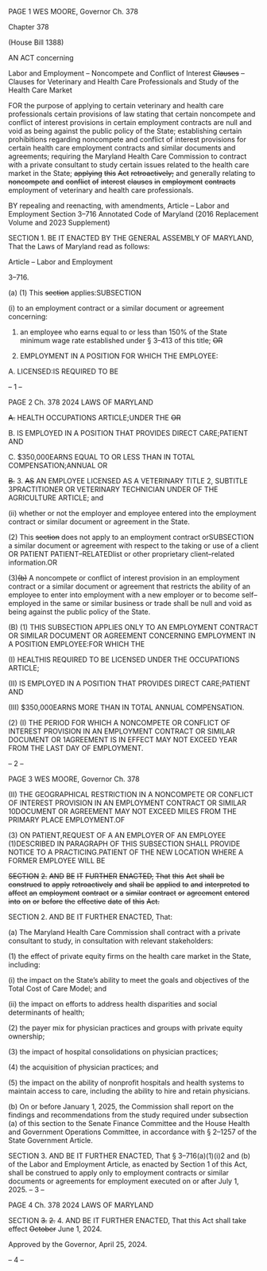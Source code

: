 PAGE 1
WES MOORE, Governor Ch. 378

Chapter 378

(House Bill 1388)

AN ACT concerning

Labor and Employment – Noncompete and Conflict of Interest ~~Clauses~~ ~~–~~ Clauses
for Veterinary and Health Care Professionals and Study of the Health Care
Market

FOR the purpose of applying to certain veterinary and health care professionals certain
provisions of law stating that certain noncompete and conflict of interest provisions
in certain employment contracts are null and void as being against the public policy
of the State; establishing certain prohibitions regarding noncompete and conflict of
interest provisions for certain health care employment contracts and similar
documents and agreements; requiring the Maryland Health Care Commission to
contract with a private consultant to study certain issues related to the health care
market in the State; ~~applying~~ ~~this~~ ~~Act~~ ~~retroactively;~~ and generally relating to
~~noncompete~~ ~~and~~ ~~conflict~~ ~~of~~ ~~interest~~ ~~clauses~~ ~~in~~ ~~employment~~ ~~contracts~~ employment of
veterinary and health care professionals.

BY repealing and reenacting, with amendments,
Article – Labor and Employment
Section 3–716
Annotated Code of Maryland
(2016 Replacement Volume and 2023 Supplement)

SECTION 1. BE IT ENACTED BY THE GENERAL ASSEMBLY OF MARYLAND,
That the Laws of Maryland read as follows:

Article – Labor and Employment

3–716.

(a) (1) This ~~section~~ applies:SUBSECTION

(i) to an employment contract or a similar document or agreement
concerning:

1. an employee who earns equal to or less than 150% of the
State minimum wage rate established under § 3–413 of this title; ~~OR~~

2. EMPLOYMENT IN A POSITION FOR WHICH THE
EMPLOYEE:

A. LICENSED:IS REQUIRED TO BE

– 1 –

PAGE 2
Ch. 378 2024 LAWS OF MARYLAND

~~A.~~ HEALTH OCCUPATIONS ARTICLE;UNDER THE ~~OR~~

B. IS EMPLOYED IN A POSITION THAT PROVIDES DIRECT
CARE;PATIENT AND

C. $350,000EARNS EQUAL TO OR LESS THAN IN TOTAL
COMPENSATION;ANNUAL OR

~~B.~~ 3. ~~AS~~ AN EMPLOYEE LICENSED AS A VETERINARY
TITLE 2, SUBTITLE 3PRACTITIONER OR VETERINARY TECHNICIAN UNDER OF THE
AGRICULTURE ARTICLE; and

(ii) whether or not the employer and employee entered into the
employment contract or similar document or agreement in the State.

(2) This ~~section~~ does not apply to an employment contract orSUBSECTION
a similar document or agreement with respect to the taking or use of a client OR PATIENT
PATIENT–RELATEDlist or other proprietary client–related information.OR

(3)~~(b)~~ A noncompete or conflict of interest provision in an employment
contract or a similar document or agreement that restricts the ability of an employee to
enter into employment with a new employer or to become self–employed in the same or
similar business or trade shall be null and void as being against the public policy of the
State.

(B) (1) THIS SUBSECTION APPLIES ONLY TO AN EMPLOYMENT CONTRACT
OR SIMILAR DOCUMENT OR AGREEMENT CONCERNING EMPLOYMENT IN A POSITION
EMPLOYEE:FOR WHICH THE

(I) HEALTHIS REQUIRED TO BE LICENSED UNDER THE
OCCUPATIONS ARTICLE;

(II) IS EMPLOYED IN A POSITION THAT PROVIDES DIRECT
CARE;PATIENT AND

(III) $350,000EARNS MORE THAN IN TOTAL ANNUAL
COMPENSATION.

(2) (I) THE PERIOD FOR WHICH A NONCOMPETE OR CONFLICT OF
INTEREST PROVISION IN AN EMPLOYMENT CONTRACT OR SIMILAR DOCUMENT OR
1AGREEMENT IS IN EFFECT MAY NOT EXCEED YEAR FROM THE LAST DAY OF
EMPLOYMENT.

– 2 –

PAGE 3
WES MOORE, Governor Ch. 378

(II) THE GEOGRAPHICAL RESTRICTION IN A NONCOMPETE OR
CONFLICT OF INTEREST PROVISION IN AN EMPLOYMENT CONTRACT OR SIMILAR
10DOCUMENT OR AGREEMENT MAY NOT EXCEED MILES FROM THE PRIMARY PLACE
EMPLOYMENT.OF

(3) ON PATIENT,REQUEST OF A AN EMPLOYER OF AN EMPLOYEE
(1)DESCRIBED IN PARAGRAPH OF THIS SUBSECTION SHALL PROVIDE NOTICE TO A
PRACTICING.PATIENT OF THE NEW LOCATION WHERE A FORMER EMPLOYEE WILL BE

~~SECTION~~ ~~2.~~ ~~AND~~ ~~BE~~ ~~IT~~ ~~FURTHER~~ ~~ENACTED,~~ ~~That~~ ~~this~~ ~~Act~~ ~~shall~~ ~~be~~ ~~construed~~ ~~to~~
~~apply~~ ~~retroactively~~ ~~and~~ ~~shall~~ ~~be~~ ~~applied~~ ~~to~~ ~~and~~ ~~interpreted~~ ~~to~~ ~~affect~~ ~~an~~ ~~employment~~ ~~contract~~
~~or~~ ~~a~~ ~~similar~~ ~~contract~~ ~~or~~ ~~agreement~~ ~~entered~~ ~~into~~ ~~on~~ ~~or~~ ~~before~~ ~~the~~ ~~effective~~ ~~date~~ ~~of~~ ~~this~~ ~~Act.~~

SECTION 2. AND BE IT FURTHER ENACTED, That:

(a) The Maryland Health Care Commission shall contract with a private
consultant to study, in consultation with relevant stakeholders:

(1) the effect of private equity firms on the health care market in the State,
including:

(i) the impact on the State’s ability to meet the goals and objectives
of the Total Cost of Care Model; and

(ii) the impact on efforts to address health disparities and social
determinants of health;

(2) the payer mix for physician practices and groups with private equity
ownership;

(3) the impact of hospital consolidations on physician practices;

(4) the acquisition of physician practices; and

(5) the impact on the ability of nonprofit hospitals and health systems to
maintain access to care, including the ability to hire and retain physicians.

(b) On or before January 1, 2025, the Commission shall report on the findings and
recommendations from the study required under subsection (a) of this section to the Senate
Finance Committee and the House Health and Government Operations Committee, in
accordance with § 2–1257 of the State Government Article.

SECTION 3. AND BE IT FURTHER ENACTED, That § 3–716(a)(1)(i)2 and (b) of
the Labor and Employment Article, as enacted by Section 1 of this Act, shall be construed to
apply only to employment contracts or similar documents or agreements for employment
executed on or after July 1, 2025.
– 3 –

PAGE 4
Ch. 378 2024 LAWS OF MARYLAND

SECTION ~~3.~~ ~~2.~~ 4. AND BE IT FURTHER ENACTED, That this Act shall take effect
~~October~~ June 1, 2024.

Approved by the Governor, April 25, 2024.

– 4 –
